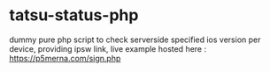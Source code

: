 # tatsu-status-php
dummy pure php script to check serverside specified ios version per device, providing ipsw link,
live example hosted here : https://p5merna.com/sign.php
